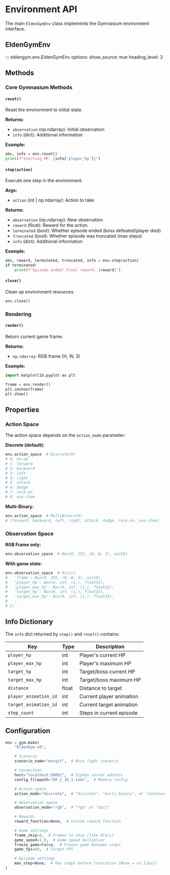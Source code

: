 # Environment API

The main `EldenGymEnv` class implements the Gymnasium environment interface.

## EldenGymEnv

::: eldengym.env.EldenGymEnv
    options:
      show_source: true
      heading_level: 3

## Methods

### Core Gymnasium Methods

#### `reset()`
Reset the environment to initial state.

**Returns:**
- `observation` (np.ndarray): Initial observation
- `info` (dict): Additional information

**Example:**
```python
obs, info = env.reset()
print(f"Starting HP: {info['player_hp']}")
```

#### `step(action)`
Execute one step in the environment.

**Args:**
- `action` (int | np.ndarray): Action to take

**Returns:**
- `observation` (np.ndarray): New observation
- `reward` (float): Reward for the action
- `terminated` (bool): Whether episode ended (boss defeated/player died)
- `truncated` (bool): Whether episode was truncated (max steps)
- `info` (dict): Additional information

**Example:**
```python
obs, reward, terminated, truncated, info = env.step(action)
if terminated:
    print(f"Episode ended! Final reward: {reward}")
```

#### `close()`
Clean up environment resources.

```python
env.close()
```

### Rendering

#### `render()`
Return current game frame.

**Returns:**
- `np.ndarray`: RGB frame (H, W, 3)

**Example:**
```python
import matplotlib.pyplot as plt

frame = env.render()
plt.imshow(frame)
plt.show()
```

## Properties

### Action Space

The action space depends on the `action_mode` parameter:

**Discrete (default):**
```python
env.action_space  # Discrete(9)
# 0: no-op
# 1: forward
# 2: backward
# 3: left
# 4: right
# 5: attack
# 6: dodge
# 7: lock-on
# 8: use-item
```

**Multi-Binary:**
```python
env.action_space  # MultiBinary(8)
# [forward, backward, left, right, attack, dodge, lock-on, use-item]
```

### Observation Space

**RGB Frame only:**
```python
env.observation_space  # Box(0, 255, (H, W, 3), uint8)
```

**With game state:**
```python
env.observation_space  # Dict({
#   'frame': Box(0, 255, (H, W, 3), uint8),
#   'player_hp': Box(0, inf, (1,), float32),
#   'player_max_hp': Box(0, inf, (1,), float32),
#   'target_hp': Box(0, inf, (1,), float32),
#   'target_max_hp': Box(0, inf, (1,), float32),
#   ...
# })
```

## Info Dictionary

The `info` dict returned by `step()` and `reset()` contains:

| Key | Type | Description |
|-----|------|-------------|
| `player_hp` | int | Player's current HP |
| `player_max_hp` | int | Player's maximum HP |
| `target_hp` | int | Target/boss current HP |
| `target_max_hp` | int | Target/boss maximum HP |
| `distance` | float | Distance to target |
| `player_animation_id` | int | Current player animation |
| `target_animation_id` | int | Current target animation |
| `step_count` | int | Steps in current episode |

## Configuration

```python
env = gym.make(
    "EldenGym-v0",

    # Scenario
    scenario_name="margit",  # Boss fight scenario

    # Connection
    host="localhost:50051",  # Siphon server address
    config_filepath="ER_1_16_1.toml",  # Memory config

    # Action space
    action_mode="discrete",  # "discrete", "multi_binary", or "continuous"

    # Observation space
    observation_mode="rgb",  # "rgb" or "dict"

    # Rewards
    reward_function=None,  # Custom reward function

    # Game settings
    frame_skip=4,  # Frames to skip (like Atari)
    game_speed=1.0,  # Game speed multiplier
    freeze_game=False,  # Freeze game between steps
    game_fps=60,  # Target FPS

    # Episode settings
    max_step=None,  # Max steps before truncation (None = no limit)
)
```
